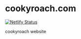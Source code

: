 # cookyroach.com
[![Netlify Status](https://api.netlify.com/api/v1/badges/f87ec5da-25b2-4caf-a456-fabac772e437/deploy-status)](https://app.netlify.com/sites/cookyroach/deploys)

cookyroach website
